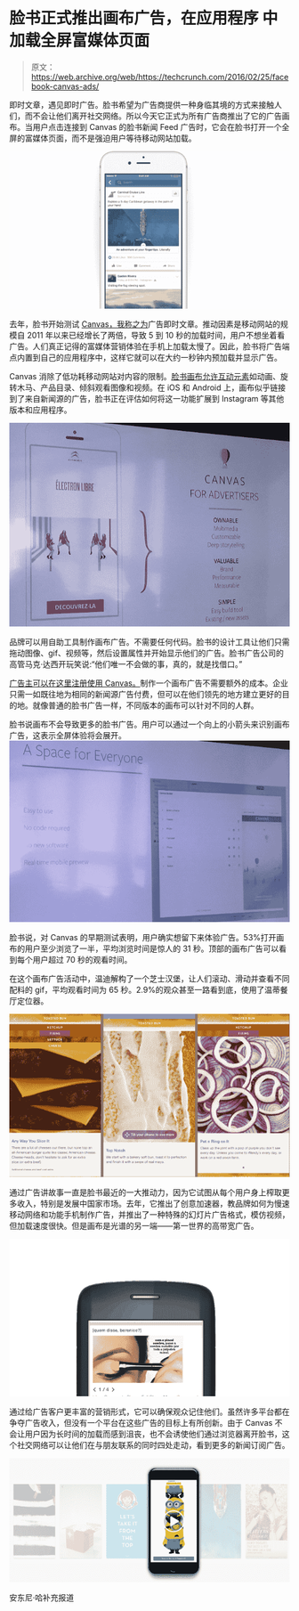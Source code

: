 # 脸书正式推出画布广告，在应用程序 中加载全屏富媒体页面

> 原文：<https://web.archive.org/web/https://techcrunch.com/2016/02/25/facebook-canvas-ads/>

即时文章，遇见即时广告。脸书希望为广告商提供一种身临其境的方式来接触人们，而不会让他们离开社交网络。所以今天它正式为所有广告商推出了它的广告画布。当用户点击连接到 Canvas 的脸书新闻 Feed 广告时，它会在脸书打开一个全屏的富媒体页面，而不是强迫用户等待移动网站加载。

![12765831_693974300742934_571885871_n](img/61e614fd7e8e273e94d85a88689f77e7.png)

去年，脸书开始测试 [Canvas，我称之为](https://web.archive.org/web/20230406162037/https://techcrunch.com/2015/10/20/instant-ads/)广告即时文章。推动因素是移动网站的规模自 2011 年以来已经增长了两倍，导致 5 到 10 秒的加载时间，用户不想坐着看广告。人们真正记得的富媒体营销体验在手机上加载太慢了。因此，脸书将广告端点内置到自己的应用程序中，这样它就可以在大约一秒钟内预加载并显示广告。

Canvas 消除了低功耗移动网站对内容的限制。[脸书画布允许互动元素](https://web.archive.org/web/20230406162037/https://www.facebook.com/business/news/introducing-canvas)如动画、旋转木马、产品目录、倾斜观看图像和视频。在 iOS 和 Android 上，画布似乎链接到了来自新闻源的广告，脸书正在评估如何将这一功能扩展到 Instagram 等其他版本和应用程序。

![Facebook Canvas](img/d15af5ad708d634bff0faa8d5df07c90.png)

品牌可以用自助工具制作画布广告。不需要任何代码。脸书的设计工具让他们只需拖动图像、gif、视频等，然后设置属性并开始显示他们的广告。脸书广告公司的高管马克·达西开玩笑说:“他们唯一不会做的事，真的，就是找借口。”

[广告主可以在这里注册使用 Canvas。](https://web.archive.org/web/20230406162037/https://www.facebook.com/help/contact/162497704112958)制作一个画布广告不需要额外的成本。企业只需一如既往地为相同的新闻源广告付费，但可以在他们领先的地方建立更好的目的地。就像普通的脸书广告一样，不同版本的画布可以针对不同的人群。

脸书说画布不会导致更多的脸书广告。用户可以通过一个向上的小箭头来识别画布广告，这表示全屏体验将会展开。![Facebook Canvas Builder](img/f60667409fbdbb19a1d7ccd365887a44.png)

脸书说，对 Canvas 的早期测试表明，用户确实想留下来体验广告。53%打开画布的用户至少浏览了一半，平均浏览时间是惊人的 31 秒。顶部的画布广告可以看到每个用户超过 70 秒的观看时间。

在这个画布广告活动中，温迪解构了一个芝士汉堡，让人们滚动、滑动并查看不同配料的 gif，平均观看时间为 65 秒。2.9%的观众甚至一路看到底，使用了温蒂餐厅定位器。

![instant-ads-rich-media1](img/c32d2ac85ebf9fea6b6b4ea89fc4e1a8.png)

通过广告讲故事一直是脸书最近的一大推动力，因为它试图从每个用户身上榨取更多收入，特别是发展中国家市场。去年，它推出了创意加速器，教品牌如何为慢速移动网络和功能手机制作广告，并推出了一种特殊的幻灯片广告格式，模仿视频，但加载速度很快。但是画布是光谱的另一端——第一世界的高带宽广告。

![unnamed-file](img/188bcf28ff7d2030a92930b4441a1eb2.png)

通过给广告客户更丰富的营销形式，它可以确保观众记住他们。虽然许多平台都在争夺广告收入，但没有一个平台在这些广告的目标上有所创新。由于 Canvas 不会让用户因为长时间的加载而感到沮丧，也不会诱使他们通过浏览器离开脸书，这个社交网络可以让他们在与朋友联系的同时四处走动，看到更多的新闻订阅广告。

![Screen Shot 2016-02-25 at 10.12.05 AM](img/03e8b571d85b8a89ab1e1587f47c6105.png)

安东尼·哈补充报道